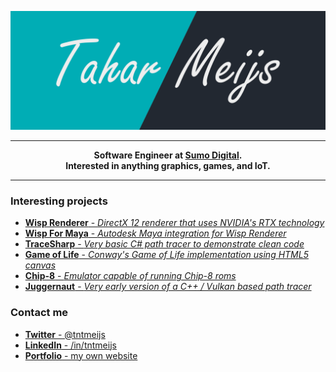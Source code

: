 ![banner](https://github.com/tntmeijs/tntmeijs/raw/master/banner.png)

---

<p align="center">
    <strong>
        Software Engineer at <a href="https://sumo-digital.com/">Sumo Digital</a>.
        <br>
        Interested in anything graphics, games, and IoT.
    </strong>
</p>

---

### Interesting projects
* [**Wisp Renderer** - *DirectX 12 renderer that uses NVIDIA's RTX technology*](https://github.com/TeamWisp/WispRenderer)
* [**Wisp For Maya** - *Autodesk Maya integration for Wisp Renderer*](https://github.com/TeamWisp/WispForMaya)
* [**TraceSharp** - *Very basic C# path tracer to demonstrate clean code*](https://github.com/tntmeijs/TraceSharp)
* [**Game of Life** - *Conway's Game of Life implementation using HTML5 canvas*](https://github.com/tntmeijs/GameOfLife)
* [**Chip-8** - *Emulator capable of running Chip-8 roms*](https://github.com/tntmeijs/Chip8)
* [**Juggernaut** - *Very early version of a C++ / Vulkan based path tracer*](https://github.com/tntmeijs/Juggernaut)

### Contact me
* [**Twitter** - @tntmeijs](https://twitter.com/tntmeijs)
* [**LinkedIn** - /in/tntmeijs](https://www.linkedin.com/in/tntmeijs)
* [**Portfolio** - my own website](https://taharmeijs.com/)
